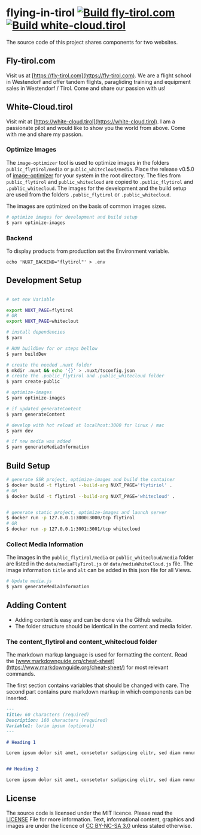 # flying-in-tirol [![Build fly-tirol.com](https://github.com/naschidaniel/fly-tirol/actions/workflows/build_flytirol.yml/badge.svg)](https://github.com/naschidaniel/fly-tirol/actions/workflows/build_flytirol.yml) [![Build white-cloud.tirol](https://github.com/naschidaniel/fly-tirol/actions/workflows/build_whitecloud.yml/badge.svg)](https://github.com/naschidaniel/fly-tirol/actions/workflows/build_whitecloud.yml)

The source code of this project shares components for two websites.

## Fly-tirol.com
Visit us at [https://fly-tirol.com](https://fly-tirol.com).
We are a flight school in Westendorf and offer tandem flights, paragliding training and equipment sales in Westendorf / Tirol.
Come and share our passion with us!

## White-Cloud.tirol
Visit mit at [https://white-cloud.tirol](https://white-cloud.tirol).
I am a passionate pilot and would like to show you the world from above. Come with me and share my passion.

### Optimize Images

The `image-optimizer` tool is used to optimize images in the folders `public_flytirol/media` or `public_whitecloud/media`. Place the release v0.5.0 of [image-optimizer](https://github.com/naschidaniel/image-optimizer) for your system in the root directory. The files from `public_flytirol` and `public_whitecloud` are copied to `.public_flytirol` and `.public_whitecloud`. The images for the development and the build setup are used from the folders `.public_flytirol` or `.public_whitecloud`. 

The images are optimized on the basis of common images sizes.

``` bash
# optimize images for development and build setup
$ yarn optimize-images
```

### Backend

To display products from production set the Environment variable.

```
echo 'NUXT_BACKEND="flytirol"' > .env
```

## Development Setup

```bash

# set env Variable

export NUXT_PAGE=flytirol
# OR
export NUXT_PAGE=whiteclout

# install dependencies
$ yarn

# RUN buildDev for or steps bellow
$ yarn buildDev

# create the needed .nuxt folder
$ mkdir .nuxt && echo '{}' > .nuxt/tsconfig.json
# create the .public_flytirol and .public_whitecloud folder
$ yarn create-public

# optimize-images
$ yarn optimize-images

# if updated generateContent
$ yarn generateContent

# develop with hot reload at localhost:3000 for linux / mac
$ yarn dev

# if new media was added
$ yarn generateMediaInformation
```

## Build Setup

```bash
# generate SSR project, optimize-images and build the container
$ docker build -t flytirol --build-arg NUXT_PAGE='flytiriol' . 
# OR
$ docker build -t flytirol --build-arg NUXT_PAGE='whitecloud' . 


# generate static project, optimize-images and launch server
$ docker run -p 127.0.0.1:3000:3000/tcp flytirol
# OR 
$ docker run -p 127.0.0.1:3001:3001/tcp whitecloud
```

### Collect Media Information

The images in the `public_flytirol/media` or `public_whitecloud/media` folder are listed in the `data/mediaFlyTirol.js` or `data/mediaWhiteCloud.js` file. The image information `title` and `alt` can be added in this json file for all Views.

``` bash
# Update media.js
$ yarn generateMediaInformation
```

## Adding Content

- Adding content is easy and can be done via the Github website.
- The folder structure should be identical in the content and media folder.
### The content_flytirol and content_whitecloud folder

The markdown markup language is used for formatting the content. Read the [www.markdownguide.org/cheat-sheet](https://www.markdownguide.org/cheat-sheet/) for most relevant commands.

The first section contains variables that should be changed with care. The second part contains pure markdown markup in which components can be inserted.


```markdown
---
title: 60 characters (required)
Description: 160 characters (required)
Variable1: lorim ipsum (optional)
---

# Heading 1

Lorem ipsum dolor sit amet, consetetur sadipscing elitr, sed diam nonumy eirmod tempor invidunt ut labore et dolore magna aliquyam


## Heading 2

Lorem ipsum dolor sit amet, consetetur sadipscing elitr, sed diam nonumy eirmod tempor invidunt ut labore et dolore magna aliquyam
```

## License
The source code is licensed under the MIT licence. Please read the [LICENSE](LICENSE) File for more information.
Text, informational content, graphics and images are under the licence of [CC BY-NC-SA 3.0](https://creativecommons.org/licenses/by-nc-sa/3.0/) unless stated otherwise.
